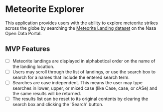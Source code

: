 # Meteorite Explorer

This application provides users with the ability to explore meteorite strikes across the globe by searching the [Meteorite Landing dataset](https://data.nasa.gov/Space-Science/Meteorite-Landings/gh4g-9sfh) on the Nasa Open Data Portal.

## MVP Features

* [ ] Meteorite landings are displayed in alphabetical order on the name of the landing location.
* [ ] Users may scroll through the list of landings, or use the search box to search for a names that include the entered search term.
* [ ] Searches are case independent. This means the user may type searches in lower, upper, or mixed case (like Case, case, or cASe) and the same results will be returned.
* [ ] The results list can be reset to its original contents by clearing the search box and clicking the 'Search' button.